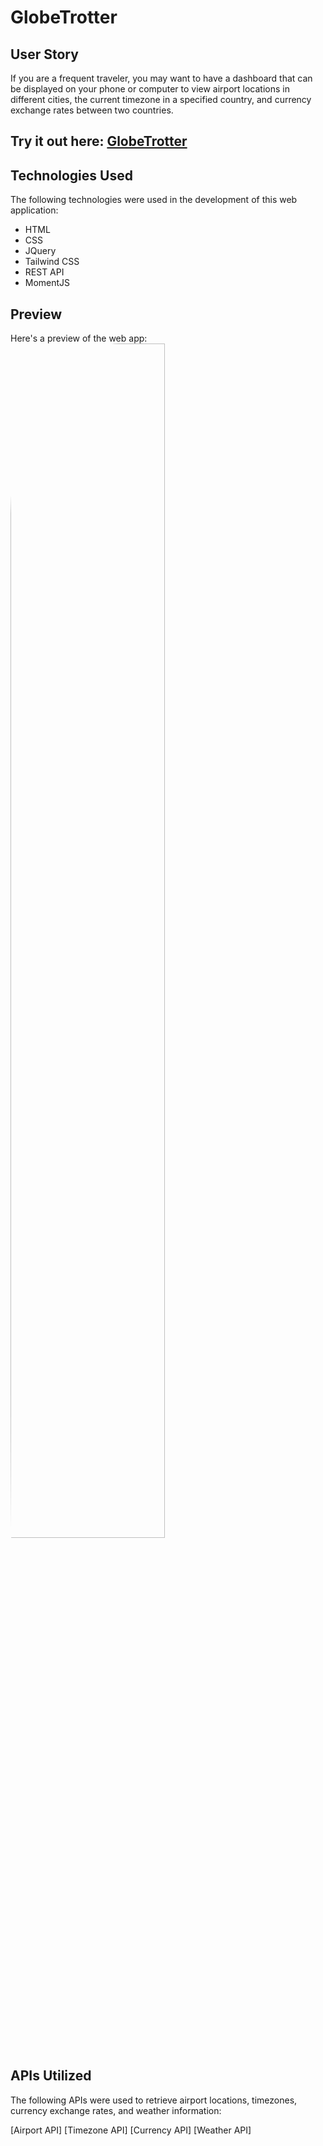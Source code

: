 # GlobeTrotter

## User Story
If you are a frequent traveler, you may want to have a dashboard that can be displayed on your phone or computer to view airport locations in different cities, the current timezone in a specified country, and currency exchange rates between two countries.
## Try it out here: [GlobeTrotter](https://menara-travel.vercel.app/)

## Technologies Used

The following technologies were used in the development of this web application:

- HTML
- CSS
- JQuery
- Tailwind CSS
- REST API
- MomentJS

## Preview

Here's a preview of the web app:
<img src="airPlane/" style="border-radius: 50% 10% / 10% 40%" width="70%">


## APIs Utilized

The following APIs were used to retrieve airport locations, timezones, currency exchange rates, and weather information:

  [Airport API]
  [Timezone API]
  [Currency API]
  [Weather API]

